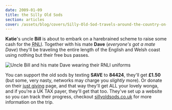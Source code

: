 ```yaml
---
date: 2009-01-09
title: the Silly Old Sods
section: articles
cover: /assets/blog/covers/Silly-Old-Sod-travels-around-the-country-on-a-bus-pass-03-04-13.jpg
---
```

**Katie**'s uncle **Bill** is about to embark on a harebrained scheme to raise some cash for the <abbr title="Royal National Lifeboats Institution">RNLI</abbr>. Together with his mate **Dave** (*everyone's got a mate Dave*) they'll be traveling the entire length of the English and Welsh coast using nothing but their free bus passes. 

![Uncle Bill and his mate Dave wearing their RNLI uniforms](Silly-Old-Sod-travels-around-the-country-on-a-bus-pass-03-04-13.jpg)

You can support the old sods by texting **SAVE** to **84424**, they'll get **£1.50** (but some, very nasty, networks may charge you *slightly* more). Or donate on their [just giving](http://www.justgiving.com/sillyoldsods) page, and that way they'll get ALL your lovely wonga, and if you're a UK TAX payer, they'll get that too. They've set up a website so you can track their progress, checkout [sillyoldsods.co.uk](http://www.sillyoldsods.co.uk) for more information on the trip.